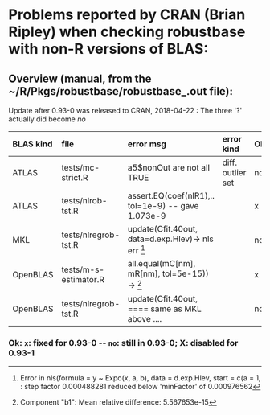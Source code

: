 # Problems reported by CRAN (Brian Ripley) when checking robustbase with non-R versions of BLAS:

## Overview (manual, from the ~/R/Pkgs/robustbase/robustbase_<kind>.out  file):

Update after 0.93-0 was released to CRAN, 2018-04-22 : The three '?' actually did become _no_

| BLAS kind | file                  | error msg                                           | error kind        | Ok | comments |
| :-------- | :-------------------- | :------------------------------------------------   | :---------------  | -- | -------- |
| ATLAS     | tests/mc-strict.R     | a5$nonOut are not all TRUE                          | diff. outlier set | no | disabled |
| ATLAS     | tests/nlrob-tst.R     | assert.EQ(coef(nlR1),.. tol=1e-9) -- gave 1.073e-9  |                   | x  |          |
| MKL       | tests/nlregrob-tst.R  | update(Cfit.40out, data=d.exp.Hlev)-> nls err [^1] |                    | no |   TODO   |
| OpenBLAS  | tests/m-s-estimator.R | all.equal(mC[nm], mR[nm], tol=5e-15)) -> [^2]       |                   | x  |          |
| OpenBLAS  | tests/nlregrob-tst.R  | update(Cfit.40out, ==== same as MKL above ....      |                   | no |          |

### Ok: `x`: fixed for 0.93-0 -- `no`: still in 0.93-0;  X: disabled for 0.93-1


[^1]: Error in nls(formula = y ~ Expo(x, a, b), data = d.exp.Hlev, start = c(a = 1,  :
    step factor 0.000488281 reduced below 'minFactor' of 0.000976562

[^2]: Component "b1": Mean relative difference: 5.567653e-15
